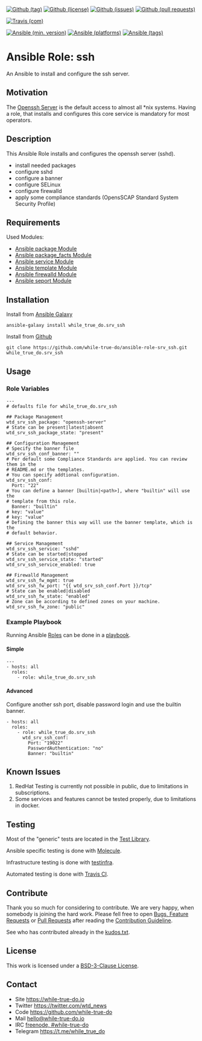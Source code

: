 <!--
name: README.md
description: This file contains important information for the repository.
author: while-true-do.io
contact: hello@while-true-do.io
license: BSD-3-Clause
-->

<!-- github shields -->
[![Github (tag)](https://img.shields.io/github/tag/while-true-do/ansible-role-srv_ssh.svg)](https://github.com/while-true-do/ansible-role-srv_ssh/tags)
[![Github (license)](https://img.shields.io/github/license/while-true-do/ansible-role-srv_ssh.svg)](https://github.com/while-true-do/ansible-role-srv_ssh/blob/master/LICENSE)
[![Github (issues)](https://img.shields.io/github/issues/while-true-do/ansible-role-srv_ssh.svg)](https://github.com/while-true-do/ansible-role-srv_ssh/issues)
[![Github (pull requests)](https://img.shields.io/github/issues-pr/while-true-do/ansible-role-srv_ssh.svg)](https://github.com/while-true-do/ansible-role-srv_ssh/pulls)
<!-- travis shields -->
[![Travis (com)](https://img.shields.io/travis/com/while-true-do/ansible-role-srv_ssh.svg)](https://travis-ci.com/while-true-do/ansible-role-srv_ssh)
<!-- ansible shields -->
[![Ansible (min. version)](https://img.shields.io/badge/dynamic/yaml.svg?label=Min.%20Ansible%20Version&url=https%3A%2F%2Fraw.githubusercontent.com%2Fwhile-true-do%2Fansible-role-srv_ssh%2Fmaster%2Fmeta%2Fmain.yml&query=%24.galaxy_info.min_ansible_version&colorB=black)](https://galaxy.ansible.com/while_true_do/srv_ssh)
[![Ansible (platforms)](https://img.shields.io/badge/dynamic/yaml.svg?label=Supported%20OS&url=https%3A%2F%2Fraw.githubusercontent.com%2Fwhile-true-do%2Fansible-role-srv_ssh%2Fmaster%2Fmeta%2Fmain.yml&query=galaxy_info.platforms%5B*%5D.name&colorB=black)](https://galaxy.ansible.com/while_true_do/srv_ssh)
[![Ansible (tags)](https://img.shields.io/badge/dynamic/yaml.svg?label=Galaxy%20Tags&url=https%3A%2F%2Fraw.githubusercontent.com%2Fwhile-true-do%2Fansible-role-srv_ssh%2Fmaster%2Fmeta%2Fmain.yml&query=%24.galaxy_info.galaxy_tags%5B*%5D&colorB=black)](https://galaxy.ansible.com/while_true_do/srv_ssh)

# Ansible Role: ssh

An Ansible to install and configure the ssh server.

## Motivation

The [Openssh Server](https://www.openssh.com/) is the default access to almost
all \*nix systems. Having a role, that installs and configures this core service
is mandatory for most operators.

## Description

This Ansible Role installs and configures the openssh server (sshd).

-   install needed packages
-   configure sshd
-   configure a banner
-   configure SELinux
-   configure firewalld
-   apply some compliance standards (OpensSCAP Standard System Security Profile)

## Requirements

Used Modules:

-   [Ansible package Module](https://docs.ansible.com/ansible/latest/modules/package_module.html)
-   [Ansible package_facts Module](https://docs.ansible.com/ansible/latest/modules/package_facts_module.html)
-   [Ansible service Module](https://docs.ansible.com/ansible/latest/modules/service_module.html)
-   [Ansible template Module](https://docs.ansible.com/ansible/latest/modules/template_module.html)
-   [Ansible firewalld Module](https://docs.ansible.com/ansible/latest/modules/firewalld_module.html)
-   [Ansible seport Module](https://docs.ansible.com/ansible/latest/modules/seport_module.html)

## Installation

Install from [Ansible Galaxy](https://galaxy.ansible.com/while_true_do/srv_ssh)
```
ansible-galaxy install while_true_do.srv_ssh
```

Install from [Github](https://github.com/while-true-do/ansible-role-srv_ssh)
```
git clone https://github.com/while-true-do/ansible-role-srv_ssh.git while_true_do.srv_ssh
```

## Usage

### Role Variables

```
---
# defaults file for while_true_do.srv_ssh

## Package Management
wtd_srv_ssh_package: "openssh-server"
# State can be present|latest|absent
wtd_srv_ssh_package_state: "present"

## Configuration Management
# Specify the banner file
wtd_srv_ssh_conf_banner: ""
# Per default some Compliance Standards are applied. You can review them in the
# README.md or the templates.
# You can specify addtional configuration.
wtd_srv_ssh_conf:
  Port: "22"
# You can define a banner [builtin|<path>], where "builtin" will use the
# template from this role.
  Banner: "builtin"
# key: "value"
# key: "value"
# Defining the banner this way will use the banner template, which is the
# default behavior.

## Service Management
wtd_srv_ssh_service: "sshd"
# State can be started|stopped
wtd_srv_ssh_service_state: "started"
wtd_srv_ssh_service_enabled: true

## Firewalld Management
wtd_srv_ssh_fw_mgmt: true
wtd_srv_ssh_fw_port: "{{ wtd_srv_ssh_conf.Port }}/tcp"
# State can be enabled|disabled
wtd_srv_ssh_fw_state: "enabled"
# Zone can be according to defined zones on your machine.
wtd_srv_ssh_fw_zone: "public"
```

### Example Playbook

Running Ansible
[Roles](https://docs.ansible.com/ansible/latest/user_guide/playbooks_reuse_roles.html)
can be done in a
[playbook](https://docs.ansible.com/ansible/latest/user_guide/playbooks_intro.html).

#### Simple

```
---
- hosts: all
  roles:
    - role: while_true_do.srv_ssh
```

#### Advanced

Configure another ssh port, disable password login and use the builtin banner.

```
- hosts: all
  roles:
    - role: while_true_do.srv_ssh
      wtd_srv_ssh_conf:
        Port: "19022"
        PasswordAuthentication: "no"
        Banner: "builtin"
```

## Known Issues

1.  RedHat Testing is currently not possible in public, due to limitations
    in subscriptions.
2.  Some services and features cannot be tested properly, due to limitations
    in docker.

## Testing

Most of the "generic" tests are located in the
[Test Library](https://github.com/while-true-do/test-library).

Ansible specific testing is done with
[Molecule](https://molecule.readthedocs.io/en/stable/).

Infrastructure testing is done with
[testinfra](https://testinfra.readthedocs.io/en/stable/).

Automated testing is done with [Travis CI](https://travis-ci.com/while-true-do).

## Contribute

Thank you so much for considering to contribute. We are very happy, when somebody
is joining the hard work. Please fell free to open
[Bugs, Feature Requests](https://github.com/while-true-do/ansible-role-srv_ssh/issues)
or [Pull Requests](https://github.com/while-true-do/ansible-role-srv_ssh/pulls) after
reading the [Contribution Guideline](https://github.com/while-true-do/doc-library/blob/master/docs/CONTRIBUTING.md).

See who has contributed already in the [kudos.txt](./kudos.txt).

## License

This work is licensed under a [BSD-3-Clause License](https://opensource.org/licenses/BSD-3-Clause).

## Contact

-   Site <https://while-true-do.io>
-   Twitter <https://twitter.com/wtd_news>
-   Code <https://github.com/while-true-do>
-   Mail [hello@while-true-do.io](mailto:hello@while-true-do.io)
-   IRC [freenode, #while-true-do](https://webchat.freenode.net/?channels=while-true-do)
-   Telegram <https://t.me/while_true_do>
